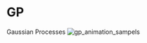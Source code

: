 # GP
Gaussian Processes
![gp_animation_sampels](https://user-images.githubusercontent.com/51975559/236497696-8c53436f-3578-48c0-a22e-e0d3477ad71b.gif)
